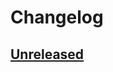 # Changelog

## [Unreleased]

[Unreleased]: https://github.com/ConnectAI-E/kimi-commits-intellij/commits
